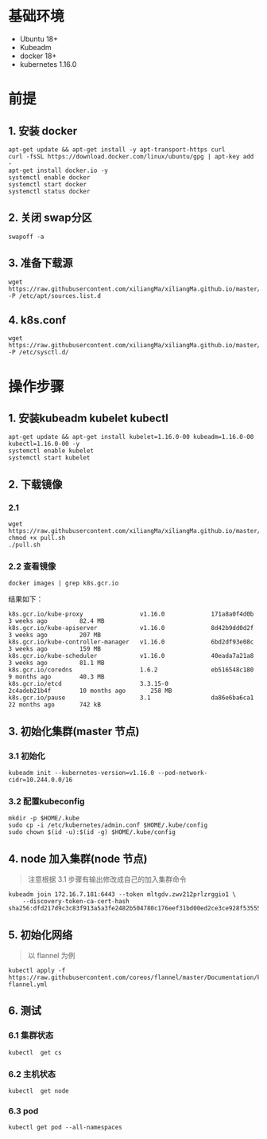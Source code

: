 # 基础环境

- Ubuntu 18+
- Kubeadm
- docker 18+
- kubernetes 1.16.0

# 前提

## 1. 安装 docker
 
```
apt-get update && apt-get install -y apt-transport-https curl
curl -fsSL https://download.docker.com/linux/ubuntu/gpg | apt-key add -
apt-get install docker.io -y
systemctl enable docker
systemctl start docker
systemctl status docker
```
 
## 2. 关闭 swap分区
```
swapoff -a
```


## 3. 准备下载源
```
wget https://raw.githubusercontent.com/xiliangMa/xiliangMa.github.io/master/kubernetes/k8s.list -P /etc/apt/sources.list.d
```

## 4. k8s.conf
```
wget https://raw.githubusercontent.com/xiliangMa/xiliangMa.github.io/master/kubernetes/k8s.conf -P /etc/sysctl.d/
```


# 操作步骤

## 1. 安装kubeadm kubelet kubectl
```
apt-get update && apt-get install kubelet=1.16.0-00 kubeadm=1.16.0-00 kubectl=1.16.0-00 -y
systemctl enable kubelet
systemctl start kubelet
```

## 2. 下载镜像

### 2.1
```
wget https://raw.githubusercontent.com/xiliangMa/xiliangMa.github.io/master/kubernetes/install/1.16.0/pull.sh
chmod +x pull.sh
./pull.sh
```

### 2.2 查看镜像
```
docker images | grep k8s.gcr.io
```

结果如下：
```
k8s.gcr.io/kube-proxy                v1.16.0             171a8a0f4d0b        3 weeks ago         82.4 MB
k8s.gcr.io/kube-apiserver            v1.16.0             8d42b9dd0d2f        3 weeks ago         207 MB
k8s.gcr.io/kube-controller-manager   v1.16.0             6bd2df93e08c        3 weeks ago         159 MB
k8s.gcr.io/kube-scheduler            v1.16.0             40eada7a21a8        3 weeks ago         81.1 MB
k8s.gcr.io/coredns                   1.6.2               eb516548c180        9 months ago        40.3 MB
k8s.gcr.io/etcd                      3.3.15-0              2c4adeb21b4f        10 months ago       258 MB
k8s.gcr.io/pause                     3.1                 da86e6ba6ca1        22 months ago       742 kB
```

## 3. 初始化集群(master 节点)

### 3.1 初始化
```
kubeadm init --kubernetes-version=v1.16.0 --pod-network-cidr=10.244.0.0/16
```

### 3.2 配置kubeconfig
```
mkdir -p $HOME/.kube
sudo cp -i /etc/kubernetes/admin.conf $HOME/.kube/config
sudo chown $(id -u):$(id -g) $HOME/.kube/config
```

## 4. node 加入集群(node 节点)
> 注意根据 3.1 步骤有输出修改成自己的加入集群命令 

```
kubeadm join 172.16.7.181:6443 --token mltgdv.zwv212prlzrggio1 \
    --discovery-token-ca-cert-hash sha256:dfd217d9c3c83f913a5a3fe2482b504780c176eef31bd00ed2ce3ce928f53555
```

## 5. 初始化网络
> 以 flannel 为例

```
kubectl apply -f https://raw.githubusercontent.com/coreos/flannel/master/Documentation/kube-flannel.yml
```


## 6. 测试

### 6.1 集群状态
```
kubectl  get cs
```

### 6.2 主机状态
```
kubectl  get node
```

### 6.3 pod
```
kubectl get pod --all-namespaces
```


